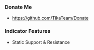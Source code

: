 ### Donate Me
* https://github.com/TikaTeam/Donate


### Indicator Features
* Static Support & Resistance
